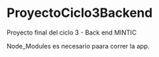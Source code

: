 # ProyectoCiclo3Backend
Proyecto final del ciclo 3 - Back end   MINTIC

Node_Modules es necesario paara correr la app.
